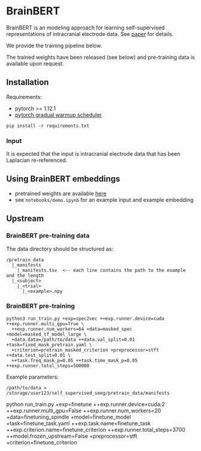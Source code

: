 # BrainBERT

BrainBERT is an modeling approach for learning self-supervised representations of intracranial electrode data. See [paper](https://arxiv.org/abs/2302.14367) for details.

We provide the training pipeline below.

The trained weights have been released (see below) and pre-training data is available upon request.

## Installation
Requirements:
- pytorch >= 1.12.1
- [pytorch gradual warmup scheduler](https://github.com/ildoonet/pytorch-gradual-warmup-lr)

```
pip install -r requirements.txt
```

### Input
It is expected that the input is intracranial electrode data that has been Laplacian re-referenced.

## Using BrainBERT embeddings
- pretrained weights are available [here](https://drive.google.com/file/d/14ZBOafR7RJ4A6TsurOXjFVMXiVH6Kd_Q/view?usp=sharing)
- see `notebooks/demo.ipynb` for an example input and example embedding

## Upstream
### BrainBERT pre-training data
The data directory should be structured as:
```
/pretrain_data
  |_manifests
    |_manifests.tsv  <-- each line contains the path to the example and the length
  |_<subject>
    |_<trial>
      |_<example>.npy
```

### BrainBERT pre-training
```
python3 run_train.py +exp=spec2vec ++exp.runner.device=cuda ++exp.runner.multi_gpu=True \
  ++exp.runner.num_workers=64 +data=masked_spec +model=masked_tf_model_large \
  +data.data=/path/to/data ++data.val_split=0.01 +task=fixed_mask_pretrain.yaml \
  +criterion=pretrain_masked_criterion +preprocessor=stft ++data.test_split=0.01 \
  ++task.freq_mask_p=0.05 ++task.time_mask_p=0.05 ++exp.runner.total_steps=500000
```
Example parameters:
```
/path/to/data = /storage/user123/self_supervised_seeg/pretrain_data/manifests
```

python run_train.py +exp=finetune ++exp.runner.device=cuda:2 ++exp.runner.multi_gpu=False ++exp.runner.num_workers=20 +data=finetuning_spindle +model=finetune_model +task=finetune_task.yaml ++exp.task.name=finetune_task ++exp.criterion.name=finetune_criterion ++exp.runner.total_steps=3700 ++model.frozen_upstream=False +preprocessor=stft +criterion=finetune_criterion
